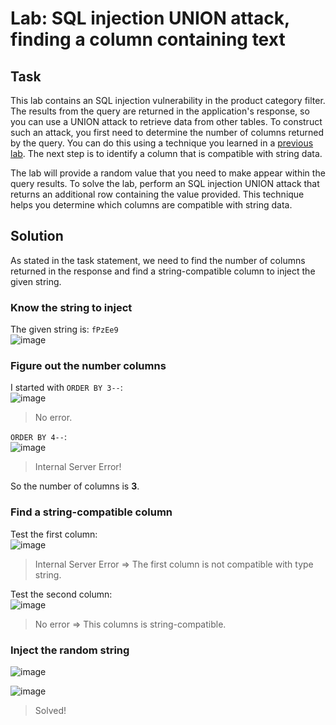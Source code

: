 # Lab: SQL injection UNION attack, finding a column containing text
## Task
This lab contains an SQL injection vulnerability in the product category filter. The results from the query are returned in the application's response, so you can use a UNION attack to retrieve data from other tables. To construct such an attack, you first need to determine the number of columns returned by the query. You can do this using a technique you learned in a [previous lab](https://github.com/datthinh1801/Writeups/blob/main/PortSwigger/SQL%20Injection/Lab%2003.md). The next step is to identify a column that is compatible with string data.

The lab will provide a random value that you need to make appear within the query results. To solve the lab, perform an SQL injection UNION attack that returns an additional row containing the value provided. This technique helps you determine which columns are compatible with string data.

## Solution
As stated in the task statement, we need to find the number of columns returned in the response and find a string-compatible column to inject the given string.  

### Know the string to inject
The given string is: `fPzEe9`  
![image](https://user-images.githubusercontent.com/44528004/130059606-97ed7120-652b-4c0b-91a8-fa77c5f2beff.png)  

### Figure out the number columns  
I started with `ORDER BY 3--`:  
![image](https://user-images.githubusercontent.com/44528004/130059918-250df366-771a-477b-bfea-c2b2a68d307f.png)  
> No error.  

`ORDER BY 4--`:  
![image](https://user-images.githubusercontent.com/44528004/130059929-92d48e5f-6962-45f5-8f35-675085784fdf.png)  
> Internal Server Error!  

So the number of columns is **3**.  

### Find a string-compatible column
Test the first column:  
![image](https://user-images.githubusercontent.com/44528004/130060191-177da1c2-1ec8-4523-a43d-2fc9a02027d2.png)  
> Internal Server Error => The first column is not compatible with type string.  

Test the second column:  
![image](https://user-images.githubusercontent.com/44528004/130060310-2269db1d-e502-4e00-a212-a74cd3823d53.png)  
> No error => This columns is string-compatible.  

### Inject the random string
![image](https://user-images.githubusercontent.com/44528004/130060375-3eaf4a0b-3d59-49d0-8428-f8ed0eb530ed.png)


![image](https://user-images.githubusercontent.com/44528004/130060397-2bbd6928-68fb-494f-9616-5ef9d054d552.png)  
> Solved!

